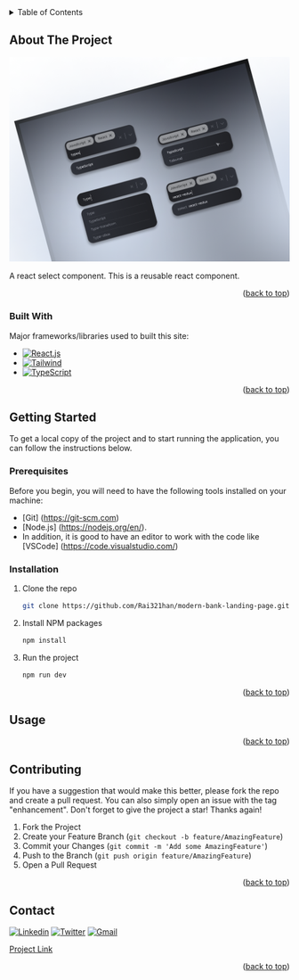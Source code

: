 <!-- TABLE OF CONTENTS -->
<details id="readme-top">
  <summary>Table of Contents</summary>
  <ol>
    <li>
      <a href="#about-the-project">About The Project</a>
      <ul>
        <li><a href="#built-with">Built With</a></li>
      </ul>
    </li>
    <li>
      <a href="#getting-started">Getting Started</a>
      <ul>
        <li><a href="#prerequisites">Prerequisites</a></li>
        <li><a href="#installation">Installation</a></li>
        <li><a href="#usage">Usage</a></li>
      </ul>
    </li>
    <li><a href="#contributing">Contributing</a></li>
    <li><a href="#contact">Contact</a></li>
    <li><a href="#acknowledgments">Acknowledgments</a></li>
  </ol>
</details>

<!-- ABOUT THE PROJECT -->

## About The Project

[![Select Component][product-screenshot]](https://multi-select-component-brown.vercel.app/)

A react select component. This is a reusable react component.

<p align="right">(<a href="#readme-top">back to top</a>)</p>

### Built With

Major frameworks/libraries used to built this site:

- [![React.js]][React-url]
- [![Tailwind]][Tailwind-url]
- [![TypeScript]][TypeScript-url]

<p align="right">(<a href="#readme-top">back to top</a>)</p>

<!-- GETTING STARTED -->

## Getting Started

To get a local copy of the project and to start running the application, you can follow the instructions below.

### Prerequisites

Before you begin, you will need to have the following tools installed on your machine:

- [Git] (https://git-scm.com)
- [Node.js] (https://nodejs.org/en/).
- In addition, it is good to have an editor to work with the code like [VSCode] (https://code.visualstudio.com/)

### Installation

1. Clone the repo
   ```sh
   git clone https://github.com/Rai321han/modern-bank-landing-page.git
   ```
2. Install NPM packages
   ```sh
   npm install
   ```
3. Run the project
   ```sh
   npm run dev
   ```

<p align="right">(<a href="#readme-top">back to top</a>)</p>

## Usage

<p align="right">(<a href="#readme-top">back to top</a>)</p>

<!-- CONTRIBUTING -->

## Contributing

If you have a suggestion that would make this better, please fork the repo and create a pull request. You can also simply open an issue with the tag "enhancement".
Don't forget to give the project a star! Thanks again!

1. Fork the Project
2. Create your Feature Branch (`git checkout -b feature/AmazingFeature`)
3. Commit your Changes (`git commit -m 'Add some AmazingFeature'`)
4. Push to the Branch (`git push origin feature/AmazingFeature`)
5. Open a Pull Request

<p align="right">(<a href="#readme-top">back to top</a>)</p>

<!-- CONTACT -->

## Contact

[![Linkedin]][Linkedin-url] [![Twitter]][Twitter-url] [![Gmail]][Gmail-url]

[Project Link](https://github.com/Rai321han/multi-select-component)

<p align="right">(<a href="#readme-top">back to top</a>)</p>

<!-- MARKDOWN LINKS & IMAGES -->
<!-- https://www.markdownguide.org/basic-syntax/#reference-style-links -->

[contributors-shield]: https://img.shields.io/github/contributors/othneildrew/Best-README-Template.svg?style=for-the-badge
[contributors-url]: https://github.com/othneildrew/Best-README-Template/graphs/contributors
[forks-shield]: https://img.shields.io/github/forks/othneildrew/Best-README-Template.svg?style=for-the-badge
[forks-url]: https://github.com/othneildrew/Best-README-Template/network/members
[stars-shield]: https://img.shields.io/github/stars/othneildrew/Best-README-Template.svg?style=for-the-badge
[stars-url]: https://github.com/othneildrew/Best-README-Template/stargazers
[issues-shield]: https://img.shields.io/github/issues/othneildrew/Best-README-Template.svg?style=for-the-badge
[issues-url]: https://github.com/othneildrew/Best-README-Template/issues
[license-shield]: https://img.shields.io/github/license/othneildrew/Best-README-Template.svg?style=for-the-badge
[license-url]: https://github.com/othneildrew/Best-README-Template/blob/master/LICENSE.txt
[product-screenshot]: ./src/assets/preview.png
[React.js]: https://img.shields.io/badge/React-20232A?style=for-the-badge&logo=react&logoColor=61DAFB
[React-url]: https://reactjs.org/
[Tailwind]: https://img.shields.io/badge/Tailwind-CSS?style=for-the-badge&logo=tailwindcss&logoColor=%2306B6D4&color=%23222222
[Tailwind-url]: https://tailwindcss.com/
[TypeScript]: https://img.shields.io/badge/TypeScript-BLUE?style=for-the-badge&logo=typescript&logoColor=%233178C6&color=%23222222
[TypeScript-url]: https://www.typescriptlang.org/
[Linkedin]: https://img.shields.io/badge/-LinkedIn-blue.svg?style=for-the-badge&logo=linkedin&colorB=555
[Linkedin-url]: https://www.linkedin.com/in/raihan-uddin-6681411b2
[Twitter]: https://img.shields.io/badge/Twitter-black?style=for-the-badge&logo=x&logoColor=white
[Twitter-url]: https://x.com/RaihanU46038448
[Gmail]: https://img.shields.io/badge/Gmail-red?style=for-the-badge&logo=gmail&logoColor=white
[Gmail-url]: mailto:uddinraihan797@gmail.com
